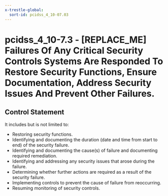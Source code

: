 ```yaml
---
x-trestle-global:
  sort-id: pcidss_4_10-07.03
---
```


# pcidss_4_10-7.3 - \[REPLACE_ME\] Failures Of Any Critical Security Controls Systems Are Responded To Restore Security Functions, Ensure Documentation, Address Security Issues And Prevent Other Failures.

## Control Statement

It includes but is not limited to:
- Restoring security functions.
- Identifying and documenting the duration (date and time from start to end) of the
  security failure.
- Identifying and documenting the cause(s) of failure and documenting required
  remediation.
- Identifying and addressing any security issues that arose during the failure.
- Determining whether further actions are required as a result of the security failure.
- Implementing controls to prevent the cause of failure from reoccurring.
- Resuming monitoring of security controls.
